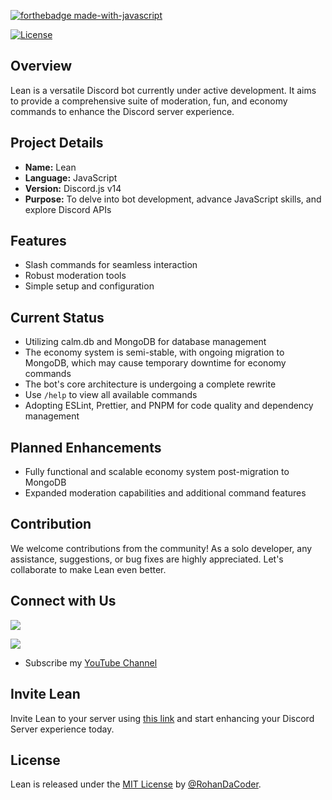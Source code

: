 [![forthebadge made-with-javascript](https://forthebadge.com/images/badges/made-with-javascript.svg)](https://nodejs.org/)

[![License](https://img.shields.io/badge/License-MIT-blue)](#license)

## Overview

Lean is a versatile Discord bot currently under active development. It aims to provide a comprehensive suite of moderation, fun, and economy commands to enhance the Discord server experience.

## Project Details

- **Name:** Lean
- **Language:** JavaScript
- **Version:** Discord.js v14
- **Purpose:** To delve into bot development, advance JavaScript skills, and explore Discord APIs

## Features

- Slash commands for seamless interaction
- Robust moderation tools
- Simple setup and configuration

## Current Status

- Utilizing calm.db and MongoDB for database management
- The economy system is semi-stable, with ongoing migration to MongoDB, which may cause temporary downtime for economy commands
- The bot's core architecture is undergoing a complete rewrite
- Use `/help` to view all available commands
- Adopting ESLint, Prettier, and PNPM for code quality and dependency management

## Planned Enhancements

- Fully functional and scalable economy system post-migration to MongoDB
- Expanded moderation capabilities and additional command features

## Contribution

We welcome contributions from the community! As a solo developer, any assistance, suggestions, or bug fixes are highly appreciated. Let's collaborate to make Lean even better.

## Connect with Us

![](https://dcbadge.limes.pink/api/shield/922419431508938773?theme=default-inverted)

[![](https://invidget.switchblade.xyz/vCpBebaP8w)](https://discord.com/invite/vCpBebaP8w)

- Subscribe my [YouTube Channel](https://youtube.com/@RohanPlayz_YT)

## Invite Lean

Invite Lean to your server using [this link](https://discord.com/oauth2/authorize?client_id=983626513159163904&scope=bot&permissions=1099511627775) and start enhancing your Discord Server experience today.

## License

Lean is released under the [MIT License](https://raw.githubusercontent.com/RohanDaCoder/Lean/main/LICENSE) by [@RohanDaCoder](https://github.com/RohanDaCoder).
